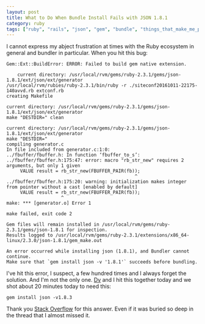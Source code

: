 ```yaml
---
layout: post
title: What to Do When Bundle Install Fails with JSON 1.8.1
category: ruby
tags: ["ruby", "rails", "json", "gem", "bundle", "things_that_make_me_postal"]
---
```

I cannot express my abject frustration at times with the Ruby ecosystem in general and bundler in particular.  When you hit this bug:

    Gem::Ext::BuildError: ERROR: Failed to build gem native extension.

        current directory: /usr/local/rvm/gems/ruby-2.3.1/gems/json-1.8.1/ext/json/ext/generator
    /usr/local/rvm/rubies/ruby-2.3.1/bin/ruby -r ./siteconf20161011-22175-140avvd.rb extconf.rb
    creating Makefile

    current directory: /usr/local/rvm/gems/ruby-2.3.1/gems/json-1.8.1/ext/json/ext/generator
    make "DESTDIR=" clean

    current directory: /usr/local/rvm/gems/ruby-2.3.1/gems/json-1.8.1/ext/json/ext/generator
    make "DESTDIR="
    compiling generator.c
    In file included from generator.c:1:0:
    ../fbuffer/fbuffer.h: In function ‘fbuffer_to_s’:
    ../fbuffer/fbuffer.h:175:47: error: macro "rb_str_new" requires 2 arguments, but only 1 given
         VALUE result = rb_str_new(FBUFFER_PAIR(fb));
                                                   ^
    ../fbuffer/fbuffer.h:175:20: warning: initialization makes integer from pointer without a cast [enabled by default]
         VALUE result = rb_str_new(FBUFFER_PAIR(fb));
                        ^
    make: *** [generator.o] Error 1

    make failed, exit code 2

    Gem files will remain installed in /usr/local/rvm/gems/ruby-2.3.1/gems/json-1.8.1 for inspection.
    Results logged to /usr/local/rvm/gems/ruby-2.3.1/extensions/x86_64-linux/2.3.0/json-1.8.1/gem_make.out

    An error occurred while installing json (1.8.1), and Bundler cannot continue.
    Make sure that `gem install json -v '1.8.1'` succeeds before bundling.

I've hit this error, I suspect, a few hundred times and I always forget the solution.  And I'm not the only one.  [Dv](http://dasari.me) and I hit this together today and we shot about 20 minutes today to need this:

    gem install json -v1.8.3

Thank you [Stack Overflow](http://stackoverflow.com/questions/21095098/why-wont-bundler-install-json-gem) for this answer.  Even if it was buried so deep in the thread that I almost missed it.

